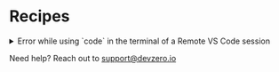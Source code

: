 # Recipes

<details>

<summary>Error while using `code` in the terminal of a Remote VS Code session</summary>

You are probably reading this because you encountered the following error:

```
code -r my-folder/
Unable to connect to VS Code server: Error in request.
Error: connect ENOENT /tmp/vscode-ipc-73cdc2ea-86d3-4e98-8237-5b535ba16353.sock
    at PipeConnectWrap.afterConnect [as oncomplete] (node:net:1555:16) {
  errno: -2,
  code: 'ENOENT',
  syscall: 'connect',
  address: '/tmp/vscode-ipc-73cdc2ea-86d3-4e98-8237-5b535ba16353.sock'
}
```

This happens because the a variable used by VS Code (called `$VSCODE_IPC_HOOK_CLI`) is referencing the wrong socket file. To fix this, rerun your command like this:

```
VSCODE_IPC_HOOK_CLI=$(lsof | grep /tmp/vscode-ipc | awk '{print $(NF-1)}' | head -n 1) code -r my-folder/
```

\
And that should fix your problem! For more information, see this GitHub issue: https://github.com/microsoft/vscode-remote-release/issues/6997.

</details>

Need help? Reach out to [support@devzero.io](mailto:support@devzero.io)
